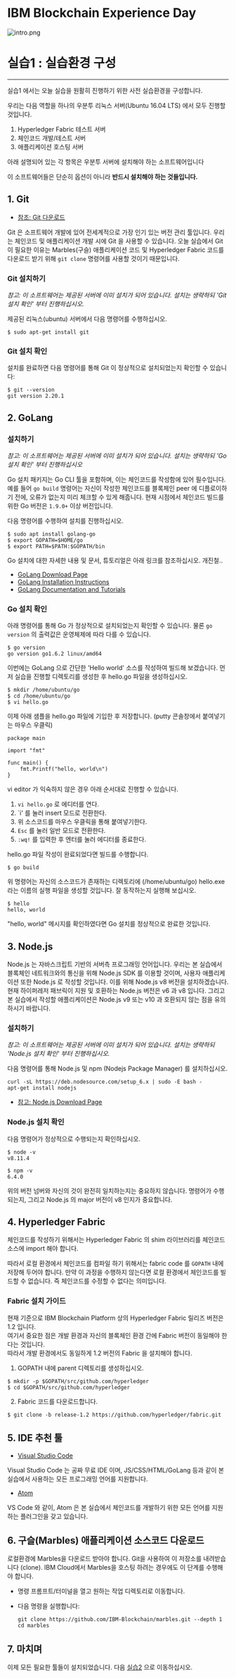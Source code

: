 # IBM Blockchain Experience Day  
![intro.png](./doc_images/intro.png)  
  
# 실습1 : 실습환경 구성

********

실습1 에서는 오늘 실습을 원활히 진행하기 위한 사전 실습환경을 구성합니다.

우리는 다음 역할을 하나의 우분투 리눅스 서버(Ubuntu 16.04 LTS) 에서 모두 진행할 것입니다.

1. Hyperledger Fabric 테스트 서버
2. 체인코드 개발/테스트 서버
3. 애플리케이션 호스팅 서버

아래 설명되어 있는 각 항목은 우분투 서버에 설치해야 하는 소프트웨어입니다

이 소프트웨어들은 단순히 옵션이 아니라 **반드시 설치해야 하는 것들입니다.**

## 1. Git

- [참조: Git 다운로드](https://git-scm.com/downloads)

Git 은 소프트웨어 개발에 있어 전세계적으로 가장 인기 있는 버전 관리 툴입니다.
우리는 체인코드 및 애플리케이션 개발 시에 Git 을 사용할 수 있습니다.
오늘 실습에서 Git 이 필요한 이유는 Marbles(구슬) 애플리케이션 코드 및 Hyperledger Fabric 코드를 다운로드 받기 위해  `git clone` 명령어를 사용할 것이기 때문입니다.

### Git 설치하기
_참고: 이 소프트웨어는 제공된 서버에 이미 설치가 되어 있습니다. 설치는 생략하되 'Git 설치 확인' 부터 진행하십시오._

제공된 리눅스(ubuntu) 서버에서 다음 명령어를 수행하십시오.

```
$ sudo apt-get install git
```

### Git 설치 확인

설치를 완료하면 다음 명령어를 통해 Git 이 정상적으로 설치되었는지 확인할 수 있습니다:

```
$ git --version
git version 2.20.1
```

## 2. GoLang

### 설치하기
_참고: 이 소프트웨어는 제공된 서버에 이미 설치가 되어 있습니다. 설치는 생략하되 'Go 설치 확인' 부터 진행하십시오_

Go 설치 패키지는 Go CLI 툴을 포함하며, 이는 체인코드를 작성함에 있어 필수입니다.
예를 들어 `go build` 명령어는 자신이 작성한 체인코드를 블록체인 peer 에 디플로이하기 전에, 오류가 없는지 미리 체크할 수 있게 해줍니다.
현재 시점에서 체인코드 빌드를 위한 Go 버전은 `1.9.0+` 이상 버전입니다.

다음 명령어를 수행하여 설치를 진행하십시오.
```
$ sudo apt install golang-go
$ export GOPATH=$HOME/go
$ export PATH=$PATH:$GOPATH/bin
```

Go 설치에 대한 자세한 내용 및 문서, 튜토리얼은 아래 링크를 참조하십시오. 개진철.. 

- [GoLang Download Page](https://golang.org/dl)
- [GoLang Installation Instructions](https://golang.org/doc/install)
- [GoLang Documentation and Tutorials](https://golang.org/doc/)

### Go 설치 확인
아래 명령어를 통해 Go 가 정상적으로 설치되었는지 확인할 수 있습니다. 물론 `go version` 의 출력값은 운영체제에 따라 다를 수 있습니다.

```
$ go version
go version go1.6.2 linux/amd64
```

이번에는 GoLang 으로 간단한 'Hello world' 소스를 작성하여 빌드해 보겠습니다.
먼저 실습을 진행할 디렉토리를 생성한 후 hello.go 파일을 생성하십시오.

```
$ mkdir /home/ubuntu/go
$ cd /home/ubuntu/go
$ vi hello.go
```

이제 아래 샘플을 hello.go 파일에 기입한 후 저장합니다. (putty 콘솔창에서 붙여넣기는 마우스 우클릭)

	package main

	import "fmt"

	func main() {
		fmt.Printf("hello, world\n")
	}


vi editor 가 익숙하지 않은 경우 아래 순서대로 진행할 수 있습니다.
1. `vi hello.go` 로 에디터를 연다.
2. `i' 를 눌러 insert 모드로 전환한다.
3. 위 소스코드를 마우스 우클릭을 통해 붙여넣기한다.
4. `Esc` 를 눌러 일반 모드로 전환한다.
5. `:wq!` 를 입력한 후 엔터를 눌러 에디터를 종료한다.

hello.go 파일 작성이 완료되었다면 빌드를 수행합니다. 

```
$ go build
```  

위 명령어는 자신의 소스코드가 존재하는 디렉토리에 (/home/ubuntu/go) hello.exe 라는 이름의 실행 파일을 생성할 것입니다.
잘 동작하는지 실행해 보십시오.  

```
$ hello
hello, world
```


"hello, world" 메시지를 확인하였다면 Go 설치를 정상적으로 완료한 것입니다.


## 3. Node.js

Node.js 는 자바스크립트 기반의 서버측 프로그래밍 언어입니다. 우리는 본 실습에서 블록체인 네트워크와의 통신을 위해 Node.js SDK 를 이용할 것이며, 사용자 애플리케이션 또한 Node.js 로 작성할 것입니다. 이를 위해 Node.js v8 버전을 설치하겠습니다.
현재 하이퍼레저 패브릭이 지원 및 호환하는 Node.js 버전은 v6 과 v8 입니다.
그리고 본 실습에서 작성할 애플리케이션은 Node.js v9 또는 v10 과 호환되지 않는 점을 유의하시기 바랍니다.


### 설치하기
_참고: 이 소프트웨어는 제공된 서버에 이미 설치가 되어 있습니다. 설치는 생략하되 'Node.js 설치 확인' 부터 진행하십시오._

다음 명령어를 통해 Node.js 및 npm (Nodejs Package Manager) 를 설치하십시오.


```
curl -sL https://deb.nodesource.com/setup_6.x | sudo -E bash -
apt-get install nodejs
```  

- [참고: Node.js Download Page](https://nodejs.org/en/download/)


###  Node.js 설치 확인

다음 명령어가 정상적으로 수행되는지 확인하십시오.

```
$ node -v
v8.11.4

$ npm -v
6.4.0
```

위의 버전 넘버와 자신의 것이 완전히 일치하는지는 중요하지 않습니다.
명령어가 수행되는지, 그리고 Node.js 의 major 버전이 v8 인지가 중요합니다.


## 4. Hyperledger Fabric

체인코드를 작성하기 위해서는 Hyperledger Fabric 의 shim 라이브러리를 체인코드 소스에 import 해야 합니다.

따라서 로컬 환경에서 체인코드를 컴파일 하기 위해서는 fabric code 를 `GOPATH` 내에 저장해 두어야 합니다.
만약 이 과정을 수행하지 않는다면 로컬 환경에서 체인코드를 빌드할 수 없습니다. 즉 체인코드를 수정할 수 없다는 의미입니다.


### Fabric 설치 가이드
현재 기준으로 IBM Blockchain Platform 상의 Hyperledger Fabric 릴리즈 버전은 1.2 입니다.  
여기서 중요한 점은 개발 환경과 자신의 블록체인 환경 간에 Fabric 버전이 동일해야 한다는 것입니다.  
따라서 개발 환경에서도 동일하게 1.2 버전의 Fabric 을 설치해야 합니다. 

1. GOPATH 내에 parent 디렉토리를 생성하십시오. 
```
$ mkdir -p $GOPATH/src/github.com/hyperledger
$ cd $GOPATH/src/github.com/hyperledger
```

2. Fabric 코드를 다운로드합니다.
```
$ git clone -b release-1.2 https://github.com/hyperledger/fabric.git
```

## 5. IDE 추천 툴

- [Visual Studio Code](https://code.visualstudio.com/#alt-downloads)

Visual Studio Code 는 공짜 무료 IDE 이며, JS/CSS/HTML/GoLang 등과 같이 본 실습에서 사용하는 모든 프로그래밍 언어를 지원합니다.

- [Atom](https://atom.io/)

VS Code 와 같이, Atom 은 본 실습에서 체인코드를 개발하기 위한 모든 언어를 지원하는 플러그인을 갖고 있습니다.


## 6. 구슬(Marbles) 애플리케이션 소스코드 다운로드
로컬환경에 Marbles을 다운로드 받아야 합니다.
Git을 사용하여 이 저장소를 내려받습니다 (clone).
IBM Cloud에서 Marbles을 호스팅 하려는 경우에도 이 단계를 수행해야 합니다.

- 명령 프롬프트/터미널을 열고 원하는 작업 디렉토리로 이동합니다.
- 다음 명령을 실행합니다:

	```
	git clone https://github.com/IBM-Blockchain/marbles.git --depth 1
	cd marbles
	```


## 7. 마치며
이제 모든 필요한 툴들이 설치되었습니다. 다음 [실습2](../실습1.md) 으로 이동하십시오.

